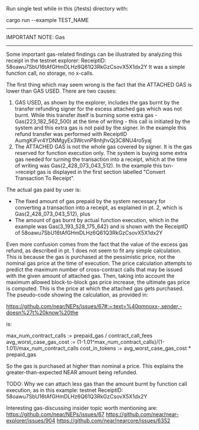 Run single test while in this (/tests) directory with:

cargo run --example TEST_NAME

*******************
IMPORTANT NOTE: Gas
*******************

Some important gas-related findings can be illustrated by analyzing this receipt in the testnet explorer:
ReceiptID: 58oawu7SbU16tAfGHmDLHz6Q61Q3RkGzCsovX5X1dx2Y
It was a simple function call, no storage, no x-calls.

The first thing which may seem wrong is the fact that the ATTACHED GAS is lower than GAS USED. There are two
causes:
1. GAS USED, as shown by the explorer, includes the gas burnt by the transfer refunding signer for the excess 
attached gas which was not burnt. While this transfer itself is burning some extra gas - Gas(223_182_562_500) 
at the time of writing -  this call is initiated by the system and this extra gas is not paid by the signer.
In the example this refund transfer was performed with ReceiptID AumgKiFvr4YDNMgyEx3WcvnP8nhjhvQj3C8NU4ro5yaj
2. The ATTACHED GAS is not the whole gas covered by signer. It is the gas reserved for function execution only. 
The system is buying some extra gas needed for turning the transaction into a receipt, which at the time of 
writing was Gas(2_428_073_043_512). In the example this txn->receipt gas is displayed in the first section 
labelled "Convert Transaction To Receipt".

The actual gas paid by user is:
- The fixed amount of gas prepaid by the system necessary for converting a transaction into a receipt, as
explained in pt. 2, which is Gas(2_428_073_043_512), plus
- The amount of gas burnt by actual function execution, which in the example was Gas(3_193_528_175_642) and
is shown with the ReceiptID of 58oawu7SbU16tAfGHmDLHz6Q61Q3RkGzCsovX5X1dx2Y

Even more confusion comes from the fact that the value of the excess gas refund, as described in pt. 1 does
not seem to fit any simple calculation. This is because the gas is purchased at the pessimistic price, not 
the nominal gas price at the time of execution. The price calculation attempts to predict the maximum number
of cross-contract calls that may be issued with the given amount of attached gas. Then, taking into account
the maximum allowed block-to-block gas price increase, the ultimate gas price is computed. This is the price
at which the attached gas gets purchased. The pseudo-code showing the calculation, as provided in:

https://github.com/near/NEPs/issues/67#:~:text=%40pmnoxx-,sender,-doesn%27t%20know%20the

is:

max_num_contract_calls := prepaid_gas / contract_call_fees
avg_worst_case_gas_cost := (1-1.01^max_num_contract_calls)/(1-1.01)/max_num_contract_calls
cost_in_tokens := avg_worst_case_gas_cost * prepaid_gas

So the gas is purchased at higher than nominal a price. This explains the greater-than-expected NEAR amount
being refunded.

TODO: Why we can attach less gas than the amount burnt by function call execution, as in this example:
testnet ReceiptID: 58oawu7SbU16tAfGHmDLHz6Q61Q3RkGzCsovX5X1dx2Y


Interesting gas-discussing insider topic worth mentioning are:
https://github.com/near/NEPs/issues/67
https://github.com/near/near-explorer/issues/904
https://github.com/near/nearcore/issues/6352
